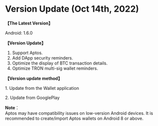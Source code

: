 # Version Update (Oct 14th, 2022)

**【The Latest Version】**

&#x20;Android: 1.6.0



**【Version Update】**

1. Support Aptos.
2. Add DApp security reminders.
3. Optimize the display of BTC transaction details.
4. Optimize TRON multi-sig wallet reminders.



**【Version update method】‌**

&#x20; 1\. Update from the Wallet application&#x20;

&#x20; 2\. Update from GooglePlay&#x20;



**Note**：\
Aptos may have compatibility issues on low-version Android devices. It is recommended to create/import Aptos wallets on Android 8 or above.
